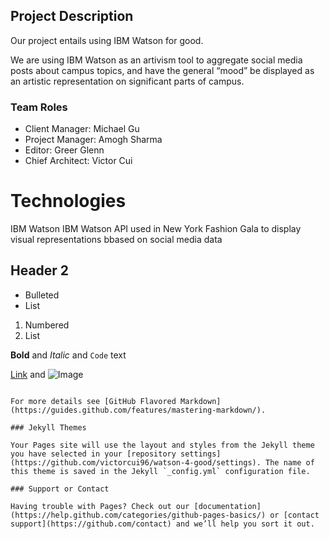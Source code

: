 ## Project Description
Our project entails using IBM Watson for good.

We are using IBM Watson as an artivism tool to aggregate social media posts about campus topics, and have the general “mood” be displayed as an artistic representation on significant parts of campus. 

### Team Roles
- Client Manager: Michael Gu
- Project Manager: Amogh Sharma
- Editor: Greer Glenn
- Chief Architect: Victor Cui

# Technologies
IBM Watson
IBM Watson API used in New York Fashion Gala to display visual representations bbased on social media data

## Header 2


- Bulleted
- List

1. Numbered
2. List

**Bold** and _Italic_ and `Code` text

[Link](url) and ![Image](src)
```

For more details see [GitHub Flavored Markdown](https://guides.github.com/features/mastering-markdown/).

### Jekyll Themes

Your Pages site will use the layout and styles from the Jekyll theme you have selected in your [repository settings](https://github.com/victorcui96/watson-4-good/settings). The name of this theme is saved in the Jekyll `_config.yml` configuration file.

### Support or Contact

Having trouble with Pages? Check out our [documentation](https://help.github.com/categories/github-pages-basics/) or [contact support](https://github.com/contact) and we’ll help you sort it out.
